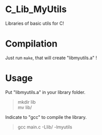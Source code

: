 C_Lib_MyUtils
=============

Libraries of basic utils for C!

# Compilation
Just run `make`, that will create "libmyutils.a" !

# Usage
Put "libmyutils.a" in your library folder.

> mkdir lib<br>
mv <Path to libmyutils.a> lib/


Indicate to "gcc" to compile the library.

> gcc main.c -Llib/ -lmyutils
